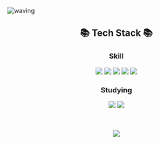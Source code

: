 ![waving](https://capsule-render.vercel.app/api?type=waving&height=200&text=Hello&nbsp;👋&nbsp;I'm&nbsp;Seunghyun!&nbsp;&nbsp;&nbsp;&nbsp;&fontAlign=55&fontAlignY=40&fontSize=40&color=gradient)

<div align="center">
  <h2>📚 Tech Stack 📚</h2>
</div>
<div align="center">
  <h3>Skill</h3>
  <img src="https://img.shields.io/badge/HTML5-E34F26?style=flat&logo=html5&logoColor=white"/>
  <img src="https://img.shields.io/badge/CSS3-1572B6?style=flat&logo=css3&logoColor=white"/>
	<img src="https://img.shields.io/badge/Javascript-ffe300?style=flat&logo=Javascript&logoColor=white"/>
	<img src="https://img.shields.io/badge/React-40AEF0?style=flat&logo=react&logoColor=white"/>
  <img src="https://img.shields.io/badge/Vue.js-4FC08D?style=flat&logo=Vue.js&logoColor=white"/>
	
  <h3>Studying</h3>
  <img src="https://img.shields.io/badge/Typescript-3178C6?style=flat&logo=Typescript&logoColor=white"/>
  <img src="https://img.shields.io/badge/Next.js-000000?style=flat&logo=nextdotjs&logoColor=white"/>

  <br/><br/>
  <img src="https://github-readme-stats.vercel.app/api?username=SeungHyune&show_icons=true">
</div>

<!--
**SeungHyune/seunghyune** is a ✨ _special_ ✨ repository because its `README.md` (this file) appears on your GitHub profile.

Here are some ideas to get you started:

- 🔭 I’m currently working on ...
- 🌱 I’m currently learning ...
- 👯 I’m looking to collaborate on ...
- 🤔 I’m looking for help with ...
- 💬 Ask me about ...
- 📫 How to reach me: ...
- 😄 Pronouns: ...
- ⚡ Fun fact: ...
-->

